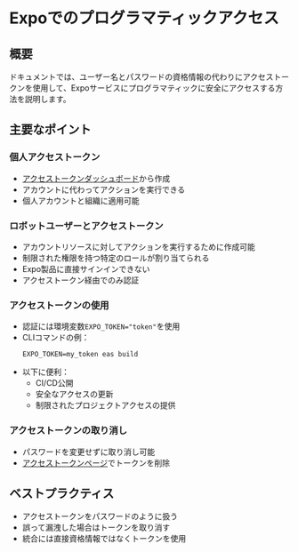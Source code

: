# Expoでのプログラマティックアクセス

## 概要
ドキュメントでは、ユーザー名とパスワードの資格情報の代わりにアクセストークンを使用して、Expoサービスにプログラマティックに安全にアクセスする方法を説明します。

## 主要なポイント

### 個人アクセストークン
- [アクセストークンダッシュボード](https://expo.dev/settings/access-tokens)から作成
- アカウントに代わってアクションを実行できる
- 個人アカウントと組織に適用可能

### ロボットユーザーとアクセストークン
- アカウントリソースに対してアクションを実行するために作成可能
- 制限された権限を持つ特定のロールが割り当てられる
- Expo製品に直接サインインできない
- アクセストークン経由でのみ認証

### アクセストークンの使用
- 認証には環境変数`EXPO_TOKEN="token"`を使用
- CLIコマンドの例：
  ```
  EXPO_TOKEN=my_token eas build
  ```
- 以下に便利：
  - CI/CD公開
  - 安全なアクセスの更新
  - 制限されたプロジェクトアクセスの提供

### アクセストークンの取り消し
- パスワードを変更せずに取り消し可能
- [アクセストークンページ](https://expo.dev/settings/access-tokens)でトークンを削除

## ベストプラクティス
- アクセストークンをパスワードのように扱う
- 誤って漏洩した場合はトークンを取り消す
- 統合には直接資格情報ではなくトークンを使用

